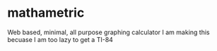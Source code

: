 # mathametric
Web based, minimal, all purpose graphing calculator 
I am making this becuase I am too lazy to get a TI-84
